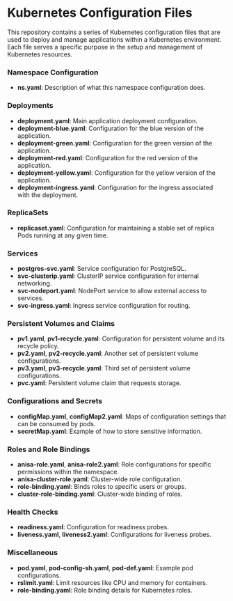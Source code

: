 # Kubernetes Configuration Files

This repository contains a series of Kubernetes configuration files that are used to deploy and manage applications within a Kubernetes environment. Each file serves a specific purpose in the setup and management of Kubernetes resources.

### Namespace Configuration
- **ns.yaml**: Description of what this namespace configuration does.

### Deployments
- **deployment.yaml**: Main application deployment configuration.
- **deployment-blue.yaml**: Configuration for the blue version of the application.
- **deployment-green.yaml**: Configuration for the green version of the application.
- **deployment-red.yaml**: Configuration for the red version of the application.
- **deployment-yellow.yaml**: Configuration for the yellow version of the application.
- **deployment-ingress.yaml**: Configuration for the ingress associated with the deployment.

### ReplicaSets
- **replicaset.yaml**: Configuration for maintaining a stable set of replica Pods running at any given time.

### Services
- **postgres-svc.yaml**: Service configuration for PostgreSQL.
- **svc-clusterip.yaml**: ClusterIP service configuration for internal networking.
- **svc-nodeport.yaml**: NodePort service to allow external access to services.
- **svc-ingress.yaml**: Ingress service configuration for routing.

### Persistent Volumes and Claims
- **pv1.yaml**, **pv1-recycle.yaml**: Configuration for persistent volume and its recycle policy.
- **pv2.yaml**, **pv2-recycle.yaml**: Another set of persistent volume configurations.
- **pv3.yaml**, **pv3-recycle.yaml**: Third set of persistent volume configurations.
- **pvc.yaml**: Persistent volume claim that requests storage.

### Configurations and Secrets
- **configMap.yaml**, **configMap2.yaml**: Maps of configuration settings that can be consumed by pods.
- **secretMap.yaml**: Example of how to store sensitive information.

### Roles and Role Bindings
- **anisa-role.yaml**, **anisa-role2.yaml**: Role configurations for specific permissions within the namespace.
- **anisa-cluster-role.yaml**: Cluster-wide role configuration.
- **role-binding.yaml**: Binds roles to specific users or groups.
- **cluster-role-binding.yaml**: Cluster-wide binding of roles.

### Health Checks
- **readiness.yaml**: Configuration for readiness probes.
- **liveness.yaml**, **liveness2.yaml**: Configurations for liveness probes.

### Miscellaneous
- **pod.yaml**, **pod-config-sh.yaml**, **pod-def.yaml**: Example pod configurations.
- **rslimit.yaml**: Limit resources like CPU and memory for containers.
- **role-binding.yaml**: Role binding details for Kubernetes roles.
